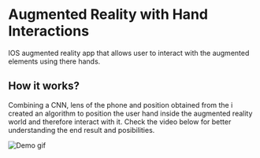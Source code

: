 
# Augmented Reality with Hand Interactions


IOS augmented reality app that allows user to interact with the augmented elements using there hands.


## How it works?

Combining a CNN, lens of the phone and position obtained from the i created an algorithm to position the user hand inside the augmented reality world and therefore interact with it. 
Check the video below for better understanding the end result and posibilities.


![Demo gif](https://gifs.com/gif/gif-5QYVLX)
